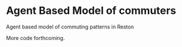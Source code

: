 # Agent Based Model of commuters
Agent based model of commuting patterns in Reston


More code forthcoming.
